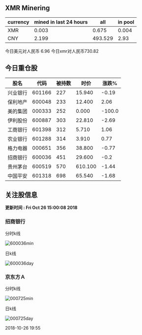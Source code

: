 ## XMR Minering

|currency|mined in last 24 hours|all|in pool|
|---|---|---|---|
|XMR|0.003|0.675|0.004|
|CNY|2.199|493.529|2.93|

今日美元对人民币 6.96	今日xmr对人民币730.82


## 今日重仓股 

|股名|代码|被持数|时价|涨跌%|
|---|---|---|---|---|
|兴业银行|601166|227|15.940|-0.19|
|保利地产|600048|233|12.400|2.06|
|美的集团|000333|252|0.000|-100.0|
|伊利股份|600887|303|22.810|-2.69|
|工商银行|601398|312|5.710|1.06|
|农业银行|601288|314|3.910|0.77|
|格力电器|000651|356|38.800|-0.77|
|招商银行|600036|451|29.600|-0.2|
|贵州茅台|600519|570|610.100|-1.44|
|中国平安|601318|698|65.540|-1.68|

## 关注股信息
**更新时间 : Fri Oct 26 15:00:08 2018**
### 招商银行 
分时k线

![600036min](http://image.sinajs.cn/newchart/min/n/sh600036.gif)

日k线

![600036day](http://image.sinajs.cn/newchart/daily/n/sh600036.gif)

### 京东方Ａ 
分时k线

![000725min](http://image.sinajs.cn/newchart/min/n/sz000725.gif)

日k线

![000725day](http://image.sinajs.cn/newchart/daily/n/sz000725.gif)

2018-10-26 19:55